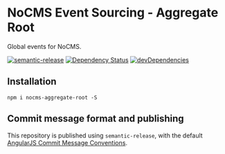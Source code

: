 # NoCMS Event Sourcing - Aggregate Root

Global events for NoCMS.

[![semantic-release](https://img.shields.io/badge/%20%20%F0%9F%93%A6%F0%9F%9A%80-semantic--release-e10079.svg)](https://github.com/semantic-release/semantic-release)
[![Dependency Status](https://david-dm.org/miles-no/nocms-aggregate-root.svg)](https://david-dm.org/miles-no/nocms-events)
[![devDependencies](https://david-dm.org/miles-no/nocms-aggregate-root/dev-status.svg)](https://david-dm.org/miles-no/nocms-events?type=dev)

## Installation
`npm i nocms-aggregate-root -S`

## Commit message format and publishing

This repository is published using `semantic-release`, with the default [AngularJS Commit Message Conventions](https://docs.google.com/document/d/1QrDFcIiPjSLDn3EL15IJygNPiHORgU1_OOAqWjiDU5Y/edit).